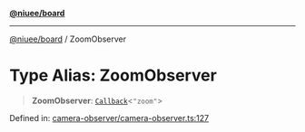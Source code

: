 [**@niuee/board**](../README.md)

***

[@niuee/board](../globals.md) / ZoomObserver

# Type Alias: ZoomObserver

> **ZoomObserver**: [`Callback`](Callback.md)\<`"zoom"`\>

Defined in: [camera-observer/camera-observer.ts:127](https://github.com/niuee/board/blob/cc09a87e934160adef876c4e11d51fd97e78653d/src/camera-observer/camera-observer.ts#L127)
